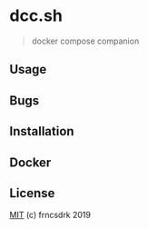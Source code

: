 # dcc.sh

> docker compose companion

## Usage

## Bugs

## Installation

## Docker

## License

[MIT](https://github.com/frncsdrk/dcc.sh/blob/master/LICENSE) (c) frncsdrk 2019
